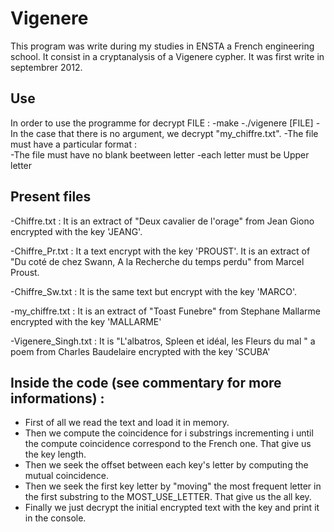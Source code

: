 # Vigenere

This program was write during my studies in ENSTA a French engineering school.
It consist in a cryptanalysis of a Vigenere cypher.
It was first write in septembrer 2012.

## Use

In order to use the programme for decrypt FILE :
	-make
	-./vigenere [FILE]
	-In the case that there is no argument, we decrypt "my_chiffre.txt".
	-The file must have a particular format :  
	-The file must have no blank beetween letter
	-each letter must be Upper letter

## Present files

-Chiffre.txt :
	It is an extract of "Deux cavalier de l'orage" from Jean Giono encrypted with the key 'JEANG'.

-Chiffre_Pr.txt :
	It a text encrypt with the key 'PROUST'. It is an extract of "Du coté de chez Swann, A la Recherche du temps perdu" from Marcel Proust.

-Chiffre_Sw.txt :
	It is the same text but encrypt with the key 'MARCO'.

-my_chiffre.txt :
	It is an extract of "Toast Funebre" from Stephane Mallarme encrypted with the key 'MALLARME'

-Vigenere_Singh.txt :
	It is "L'albatros, Spleen et idéal, les Fleurs du mal " a poem from Charles Baudelaire encrypted with the key 'SCUBA'

## Inside the code (see commentary for more informations) : 

- First of all we read the text and load it in memory.
- Then we compute the coincidence for i substrings incrementing i until the compute coincidence correspond to the French one. That give us the key length.
- Then we seek the offset between each key's letter by computing the mutual coincidence.
- Then we seek the first key letter by "moving" the most frequent letter in the first substring to the MOST_USE_LETTER. That give us the all key.
- Finally we just decrypt the initial encrypted text with the key and print it in the console.

